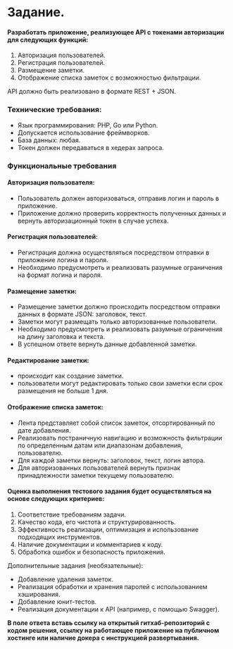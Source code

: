 # Задание.
#### Разработать приложение, реализующее API с токенами авторизации для следующих функций:
1. Авторизация пользователей.
2. Регистрация пользователей.
3. Размещение заметки.
4. Отображение списка заметок с возможностью фильтрации.

API должно быть реализовано в формате REST + JSON.

### Технические требования:
- Язык программирования: PHP, Go или Python.
- Допускается использование фреймворков.
- База данных: любая.
- Токен должен передаваться в хедерах запроса.

### Функциональные требования

#### Авторизация пользователя:
- Пользователь должен авторизоваться, отправив логин и пароль в приложение.
- Приложение должно проверить корректность полученных данных и вернуть авторизационный токен в случае успеха.

#### Регистрация пользователей:
- Регистрация должна осуществляться посредством отправки в приложение логина и пароля.
- Необходимо предусмотреть и реализовать разумные ограничения на формат логина и пароля.

#### Размещение заметки:
- Размещение заметки должно происходить посредством отправки данных в формате JSON: заголовок, текст.
- Заметки могут размещать только авторизованные пользователи.
- Необходимо предусмотреть и реализовать разумные ограничения на длину заголовка и текста.
- В успешном ответе вернуть данные добавленной заметки.

#### Редактирование заметки:
- происходит как создание заметки.
- пользователи могут редактировать только свои заметки если срок размещения не больше 1 дня.

#### Отображение списка заметок:
- Лента представляет собой список заметок, отсортированный по дате добавления.
- Реализовать постраничную навигацию и возможность фильтрации по определенным датам или диапазонам добавления, пользователю.
- Для каждой заметки вернуть: заголовок, текст, логин автора.
- Для авторизованных пользователей вернуть признак принадлежности заметки текущему пользователю.

#### Оценка выполнения тестового задания будет осуществляться на основе следующих критериев:
1. Соответствие требованиям задачи.
2. Качество кода, его чистота и структурированность.
3. Эффективность реализации, оптимизация и использование подходящих инструментов.
4. Наличие документации и комментариев к коду.
5. Обработка ошибок и безопасность приложения.

Дополнительные задания (необязательные):
- Добавление удаления заметок.
- Реализация обработки и хранения паролей с использованием хэширования.
- Добавление юнит-тестов.
- Реализация документации к API (например, с помощью Swagger).

**В поле ответа вставь ссылку на открытый гитхаб-репозиторий с кодом решения, ссылку на работающее приложение на публичном хостинге или наличие докера с инструкцией развертывания.**
